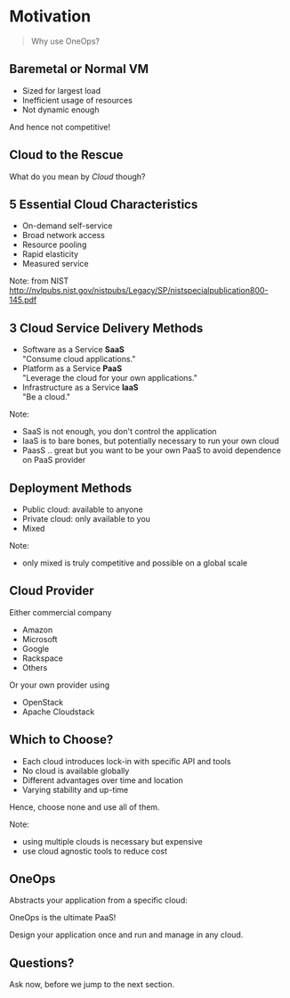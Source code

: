 # Motivation

> Why use OneOps?


## Baremetal or Normal VM

- Sized for largest load
- Inefficient usage of resources
- Not dynamic enough

And hence not competitive!


## Cloud to the Rescue

What do you mean by _Cloud_ though?


## 5 Essential Cloud Characteristics

- On-demand self-service <!-- .element: class="fragment" -->
- Broad network access <!-- .element: class="fragment" -->
- Resource pooling <!-- .element: class="fragment" -->
- Rapid elasticity <!-- .element: class="fragment" -->
- Measured service <!-- .element: class="fragment" -->

Note:
from NIST http://nvlpubs.nist.gov/nistpubs/Legacy/SP/nistspecialpublication800-145.pdf


## 3 Cloud Service Delivery Methods

- Software as a Service __SaaS__ <br> "Consume cloud applications." 
- Platform as a Service __PaaS__ <br> "Leverage the cloud for your own applications." 
- Infrastructure as a Service __IaaS__ <br> "Be a cloud." 

Note:
- SaaS is not enough, you don't control the application
- IaaS is to bare bones, but potentially necessary to run your own cloud
- PaasS .. great but you want to be your own PaaS to avoid dependence on PaaS provider


## Deployment Methods

- Public cloud: available to anyone <!-- .element: class="fragment" -->
- Private cloud: only available to you <!-- .element: class="fragment" -->
- Mixed <!-- .element: class="fragment" -->

Note:
- only mixed is truly competitive and possible on a global scale


## Cloud Provider

Either commercial company

- Amazon
- Microsoft
- Google
- Rackspace
- Others

Or your own provider using

- OpenStack
- Apache Cloudstack


## Which to Choose?

- Each cloud introduces lock-in with specific API and tools
- No cloud is available globally
- Different advantages over time and location
- Varying stability and up-time

Hence, choose none and use all of them.

Note:
- using multiple clouds is necessary but expensive
- use cloud agnostic tools to reduce cost


## OneOps

Abstracts your application from a specific cloud:

OneOps is the ultimate PaaS!

Design your application once and run and manage in any cloud.


## Questions? 

Ask now, before we jump to the next section.
